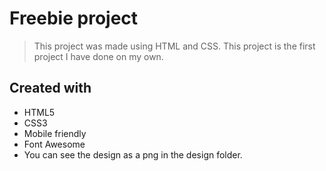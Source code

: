 # Freebie project

> This project was made using HTML and CSS. This project is the first project I have done on my own.

## Created with
* HTML5
* CSS3
* Mobile friendly
* Font Awesome 
* You can see the design as a png in the design folder.